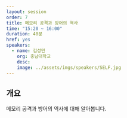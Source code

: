 ```yaml
---
layout: session
order: 7
title: 메모리 공격과 방어의 역사
time: "15:20 ~ 16:00"
duration: 40분
href: yes
speakers:
  - name: 김성민
    org: 충남대학교
    desc:
    image: ../assets/imgs/speakers/SELF.jpg
---
```

## 개요
메모리 공격과 방어의 역사에 대해 알아봅니다.

<!--
## 발표자료
<a class="btn btn-primary" href="https://www.slideshare.net/UbuntuKorea/malware-dataset-ubuntu" role="button"><i class="fas fa-paperclip"></i> 발표자료</a>
-->
